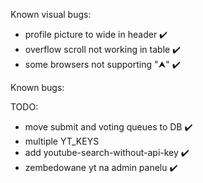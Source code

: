 Known visual bugs:
- profile picture to wide in header ✔️
- overflow scroll not working in table ✔️
- some browsers not supporting "⮝" ✔️

Known bugs:

TODO:
- move submit and voting queues to DB ✔️
- multiple YT_KEYS
- add youtube-search-without-api-key ✔️
- zembedowane yt na admin panelu ✔️
